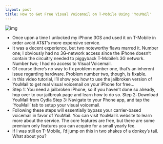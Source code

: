 ```yaml
---
layout: post
title: How to Get Free Visual Voicemail on T-Mobile Using 'YouMail'
---
```

![img](http://media.idownloadblog.com/wp-content/uploads/2011/07/YouMail-Top.png)
* Once upon a time I unlocked my iPhone 3GS and used it on T-Mobile in order avoid AT&T’s more expensive service.
* It was a decent experience, but two noteworthy flaws marred it. Number one; I obviously had no 3G-network access since the iPhone doesn’t contain the circuitry needed to piggyback T-Mobile’s 3G network. Number two; I had no access to Visual Voicemail.
* Of course there’s no way to fix problem number one, that’s an inherent issue regarding hardware. Problem number two, though, is fixable.
* In this video tutorial, I’ll show you how to use the jailbroken version of YouMail to get real visual voicemail on your iPhone for free…
* Step 1: You need a jailbroken iPhone, so if you haven’t done so already, hop over to our jailbreak page and learn how to do so. Step 2: Download YouMail from Cydia Step 3: Navigate to your Phone app, and tap the ‘YouMail’ tab to setup your visual voicemail.
* Following these steps will essentially bypass your carrier-based voicemail in favor of YouMail. You can visit YouMail’s website to learn more about the service. The core features are free, but there are some premium only features you can acquire for a small yearly fee.
* If I was still on T-Mobile, I’d jump on this in two shakes of a donkey’s tail. What about you?

